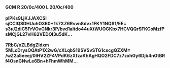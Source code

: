 #### GCM R 20/0c/400 L 20/0c/400
**plPKs9LjKJJAXCSl**<br/>**sjCClQSDHUuhO360+1k7XZ6Rvvn8dvx1FKY1NQS1/EE=**<br/>**s3rJ2diC5FrVOvGNkr3P/bvd1aItdo44uXtWUOGKbx7HCVQQrSFKCoMzfPsMCjGL27vH62VEDOI3u5dK...**<br/><br/>
**7RbC/oZLBdgZIdxm**<br/>**5MLcDrysOQAtP1X2wG/cXLqbS19SVSvSTG1cscgQZXM=**<br/>**/wZ2a5eeej/0lHV2ZF4VPdK6zXfzaKhAgHQO2FDC7z7zxhGy6Djb4nGtBRf4OsnGNwLe6Bn+hFhmWhMM...**